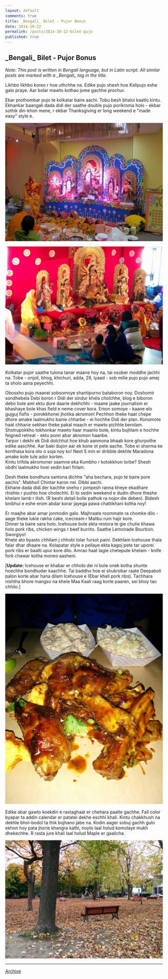 ```yaml
---
layout: default
comments: true
title: _Bengali_ Bilet - Pujor Bonus
date: 2014-10-22
permalink: /posts/2014-10-22-bilet-pujo
published: true
---
```


## \_Bengali\_ Bilet - Pujor Bonus

*Note: This post is written in Bengali language, but in Latin script. All similar posts are marked with a \_Bengali\_ tag in the title.*

Likhbo likhbo koreo r hoe uthchhe na. Edike pujo shesh hoe Kalipujo eshe galo praye. Aar bolar mawto kothao jome gachhe prochur.

Ebar prothombar pujo te kolkatar baire aachi. Tobu besh bhaloi kaatlo kintu. Ekhankar baangali dada didi der saathe double pujo porikroma holo - ekbar sothik din-khon mene, r ekbar Thanksgiving er long weekend e "made easy" style e. 

![Pujo_1](../images/pujo_1.jpg "Sonaton Hindu Temple er pujo (photo courtesy: Debika di)")

![Pujo_2](../images/pujo_2.jpg "Indian Bengali Association er pujo")

Kolkatar pujor saathe tulona tanar maane hoy na, tai osober moddhe jachhi na. Tobe - onjoli, bhog, khichuri, adda, 29, lyaad - sob milie pujo pujo amej ta sholo aana peyechhi.

Obossho pujo maanei sobsomoye shantipurno bataboron noy. Doshomir sondhebela Debi boron r Didi der sindur khela cholchhe, blog e biboron debo bole ami ektu dure daarie dekhchhi - maane jaake journalism er bhashaye bole khas field e neme cover kora. Emon somoye - kaane elo gujguj fisfis - porokkhonei jhotika akromon! Pechhon theke haat chepe dhore amake laalmukho banie chharbe - ei hochhe Didi der plan. Konomote haat chharie sekhan theke pakal maach er mawto pichhle berolam. Shotrupokkho tokhonkar mawto haar maanlo bote, kintu bujhlam e hochhe feigned retreat - ektu porei abar akromon haanbe.  
Tarpor i dekhi ek Didi dolchhut hoe khub aanmona bhaab kore ghurpothe edike aaschhe. Aar baki dujon aar ek kone ot pete aache. Tobe ei shorma ke konthasa kora oto o soja noy ko! Next 5 min er dribble dekhle Maradona amake kole tule ador korten.  
Kintu trifola akromoner saamne eka Kumbho r kotokkhon lorbe? Shesh obdhi laalmukho hoei sedin bari firlam.

Desh theke bondhura santona dichhe "aha bechara, pujo te baire pore aachis". Mabhoi! Chintar karon nei. Dibbi aachi.  
Ekhane dada didi der kachhe sneho r jompesh ranna kheye ekadhare rhishto r pushto hoe cholechhi. Ei to sedin weekend e dudin dhore theshe khelam lamb r ilish. (R beshi detail bolle pathok ra nojor die deben). Bidesh bnibhui e eshe erom abdar korar jayega pawa chattikhani kotha noy!

Er maajhe abar amar jonmodin galo. Majhraate roommate ra chomke dilo - aage theke lukie rakha cake, icecream r Malibu rum hajir kore.  
Dinner ta baire sara holo. Icehouse bole ekta restora te gie chutie khawa holo pork ribs, chicken wings r beef burrito. Saathe Lemonade Bourbon. Sworgiyo!  
Khete ato byasto chhilam j chhobi tolar fursot paini. Dekhlam Icehouse thala falar dhar dhaare na. Kolapatar style e pellaye ekta kagoj pete tar uporei pork ribs er baalti upur kore dilo. Amrao haat lagie chetepute khelam - knife fork chawar kotha moneo aasheni.

\[**Update:** Icehouse er khabar er chhobi dei ni bole onek kotha shunte hoechhe bondhuder kaachhe. Tai baddho hoe ei shukrobar raate Deepaboli palon korte abar hana dilam Icehouse e (Ebar khali pork ribs). Tachhara nishtha bhore mangso na khele Maa Kaali raag korte paaren, sei bhoy tao chhilo.\]

![Icehouse_PorkRibs](../images/icehouse.jpg "Icehouse er Pork Ribs")

Edike abar gawto koekdin e rastaghaat er chehara paalte gachhe. Fall color byapar ta addin calendar er patatei dekhe eschhi khali. Kintu chakkhush na dekhle bhol-bodol ta thik bojhano jabe na. Kodin aager sobuj gachh gulo ekhon hoy pata jhorie khangra kathi, noyto laal holud komolaye mukh dhekechhe. R rasta jure khali laal holud Maple er gaalicha.

![Fall](../images/fall.jpg "Fall er bhol-bodol")

* * *

[Archive](../archive)


